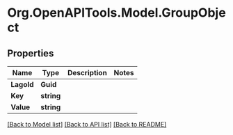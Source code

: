 
# Org.OpenAPITools.Model.GroupObject

## Properties

Name | Type | Description | Notes
------------ | ------------- | ------------- | -------------
**LagoId** | **Guid** |  | 
**Key** | **string** |  | 
**Value** | **string** |  | 

[[Back to Model list]](../README.md#documentation-for-models)
[[Back to API list]](../README.md#documentation-for-api-endpoints)
[[Back to README]](../README.md)

